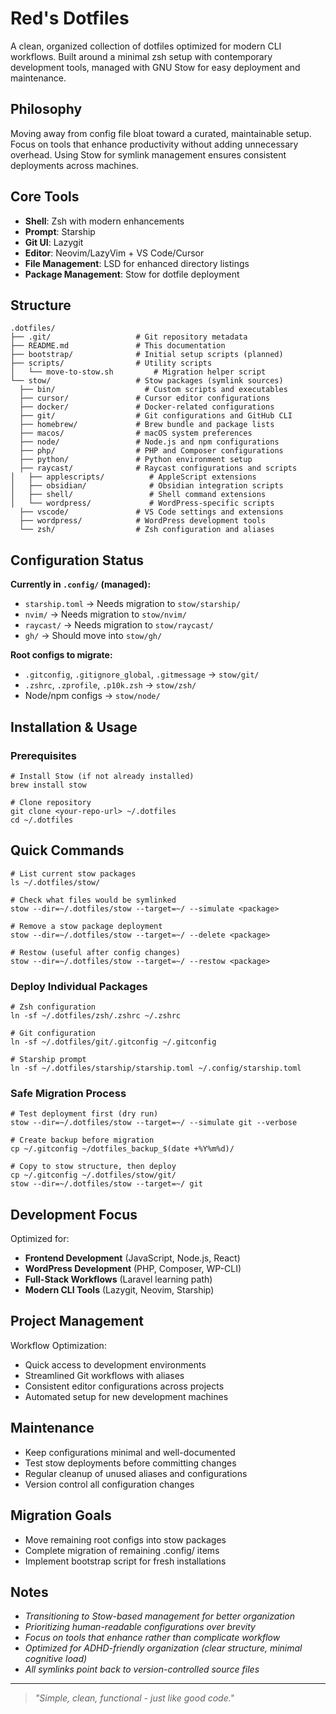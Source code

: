 # Red's Dotfiles

A clean, organized collection of dotfiles optimized for modern CLI workflows. Built around a minimal zsh setup with contemporary development tools, managed with GNU Stow for easy deployment and maintenance.

## Philosophy

Moving away from config file bloat toward a curated, maintainable setup. Focus on tools that enhance productivity without adding unnecessary overhead. Using Stow for symlink management ensures consistent deployments across machines.

## Core Tools

- **Shell**: Zsh with modern enhancements
- **Prompt**: Starship
- **Git UI**: Lazygit
- **Editor**: Neovim/LazyVim + VS Code/Cursor
- **File Management**: LSD for enhanced directory listings
- **Package Management**: Stow for dotfile deployment

## Structure

```shell
.dotfiles/
├── .git/                   # Git repository metadata
├── README.md               # This documentation
├── bootstrap/              # Initial setup scripts (planned)
├── scripts/                # Utility scripts
│   └── move-to-stow.sh         # Migration helper script
└── stow/                   # Stow packages (symlink sources)
  ├── bin/                    # Custom scripts and executables
  ├── cursor/               # Cursor editor configurations
  ├── docker/               # Docker-related configurations
  ├── git/                  # Git configurations and GitHub CLI
  ├── homebrew/             # Brew bundle and package lists
  ├── macos/                # macOS system preferences
  ├── node/                 # Node.js and npm configurations
  ├── php/                  # PHP and Composer configurations
  ├── python/               # Python environment setup
  ├── raycast/              # Raycast configurations and scripts
│   ├── applescripts/          # AppleScript extensions
│   ├── obsidian/              # Obsidian integration scripts
│   ├── shell/                 # Shell command extensions
│   └── wordpress/             # WordPress-specific scripts
  ├── vscode/               # VS Code settings and extensions
  ├── wordpress/            # WordPress development tools
  └── zsh/                  # Zsh configuration and aliases
```

## Configuration Status

**Currently in `.config/` (managed):**

- `starship.toml` → Needs migration to `stow/starship/`
- `nvim/` → Needs migration to `stow/nvim/`
- `raycast/` → Needs migration to `stow/raycast/`
- `gh/` → Should move into `stow/gh/`

**Root configs to migrate:**

- `.gitconfig`, `.gitignore_global`, `.gitmessage` → `stow/git/`
- `.zshrc`, `.zprofile`, `.p10k.zsh` → `stow/zsh/`
- Node/npm configs → `stow/node/`

## Installation & Usage

### Prerequisites

```shell
# Install Stow (if not already installed)
brew install stow

# Clone repository
git clone <your-repo-url> ~/.dotfiles
cd ~/.dotfiles
```

## Quick Commands

```Shell
# List current stow packages
ls ~/.dotfiles/stow/

# Check what files would be symlinked
stow --dir=~/.dotfiles/stow --target=~/ --simulate <package>

# Remove a stow package deployment  
stow --dir=~/.dotfiles/stow --target=~/ --delete <package>

# Restow (useful after config changes)
stow --dir=~/.dotfiles/stow --target=~/ --restow <package>
```

### Deploy Individual Packages

```shell
# Zsh configuration
ln -sf ~/.dotfiles/zsh/.zshrc ~/.zshrc

# Git configuration  
ln -sf ~/.dotfiles/git/.gitconfig ~/.gitconfig

# Starship prompt
ln -sf ~/.dotfiles/starship/starship.toml ~/.config/starship.toml
```

### Safe Migration Process

```shell
# Test deployment first (dry run)
stow --dir=~/.dotfiles/stow --target=~/ --simulate git --verbose

# Create backup before migration
cp ~/.gitconfig ~/dotfiles_backup_$(date +%Y%m%d)/

# Copy to stow structure, then deploy
cp ~/.gitconfig ~/.dotfiles/stow/git/
stow --dir=~/.dotfiles/stow --target=~/ git
```

## Development Focus

Optimized for:

- **Frontend Development** (JavaScript, Node.js, React)
- **WordPress Development** (PHP, Composer, WP-CLI)
- **Full-Stack Workflows** (Laravel learning path)
- **Modern CLI Tools** (Lazygit, Neovim, Starship)

## Project Management

Workflow Optimization:

- Quick access to development environments
- Streamlined Git workflows with aliases
- Consistent editor configurations across projects
- Automated setup for new development machines

## Maintenance

- Keep configurations minimal and well-documented
- Test stow deployments before committing changes
- Regular cleanup of unused aliases and configurations
- Version control all configuration changes

## Migration Goals

- Move remaining root configs into stow packages
- Complete migration of remaining .config/ items
- Implement bootstrap script for fresh installations

## Notes

- *Transitioning to Stow-based management for better organization*
- *Prioritizing human-readable configurations over brevity*
- *Focus on tools that enhance rather than complicate workflow*
- *Optimized for ADHD-friendly organization (clear structure, minimal cognitive load)*
- *All symlinks point back to version-controlled source files*

---

> *"Simple, clean, functional - just like good code."*
